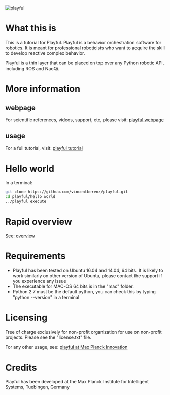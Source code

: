 ![playful](http://vincentberenz.is.tuebingen.mpg.de/export/playful_logo.png)


# What this is

This is a tutorial for Playful. Playful is a behavior orchestration software for robotics.
It is meant for professional roboticists who want to acquire the skill to develop reactive complex behavior.

Playful is a thin layer that can be placed on top over any Python robotic API, including ROS and NaoQi.

# More information

## webpage

For scientific references, videos, support, etc, please visit: [playful webpage](https://playful.is.tuebingen.mpg.de)

## usage

For a full tutorial, visit: [playful tutorial](https://github.com/vincentberenz/playful_tutorial)

# Hello world

In a terminal:

```bash
git clone https://github.com/vincentberenz/playful.git
cd playful/hello_world
../playful execute
```

# Rapid overview

See: [overview](https://github.com/vincentberenz/playful_tutorial/wiki/00.-Overview)

# Requirements

- Playful has been tested on Ubuntu 16.04 and 14.04, 64 bits. It is likely to work similarly on other version of Ubuntu, please contact the support if you experience any issue
- The executable for MAC-OS 64 bits is in the "mac" folder. 
- Python 2.7 must be the default python, you can check this by typing "python --version" in a terminal

# Licensing

Free of charge exclusively for non-profit organization for use on non-profit projects. Please see the "license.txt" file.

For any other usage, see: [playful at Max Planck Innovation](http://www.max-planck-innovation.de/en/industry/technology_offers/software/article.php?PLAYFUL%20Reactive%20Programming%20for%20Orchestrating%20Robotic%20Behavior&id=17687)

# Credits

Playful has been developed at the Max Planck Institute for Intelligent Systems, Tuebingen, Germany